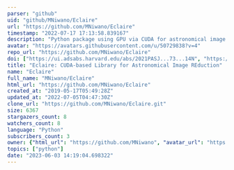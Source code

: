 ```yaml
---
parser: "github"
uid: "github/MNiwano/Eclaire"
url: "https://github.com/MNiwano/Eclaire"
timestamp: "2022-07-17 17:13:58.839167"
description: "Python package using GPU via CUDA for astronomical image reduction"
avatar: "https://avatars.githubusercontent.com/u/50729838?v=4"
repo_url: "https://github.com/MNiwano/Eclaire"
doi: ["https://ui.adsabs.harvard.edu/abs/2021PASJ...73...14N", "https://ui.adsabs.harvard.edu/abs/2020ascl.soft08020N/abstract"]
title: "Eclaire: CUDA-based Library for Astronomical Image REduction"
name: "Eclaire"
full_name: "MNiwano/Eclaire"
html_url: "https://github.com/MNiwano/Eclaire"
created_at: "2019-05-17T05:49:28Z"
updated_at: "2022-07-05T04:47:30Z"
clone_url: "https://github.com/MNiwano/Eclaire.git"
size: 6367
stargazers_count: 8
watchers_count: 8
language: "Python"
subscribers_count: 3
owner: {"html_url": "https://github.com/MNiwano", "avatar_url": "https://avatars.githubusercontent.com/u/50729838?v=4", "login": "MNiwano", "type": "User"}
topics: ["python"]
date: "2023-06-03 14:19:04.698322"
---
```


